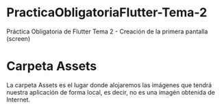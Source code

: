 # PracticaObligatoriaFlutter-Tema-2
Práctica Obligatoria de Flutter Tema 2 - Creación de la primera pantalla (screen)

# Carpeta Assets
La carpeta Assets es el lugar donde alojaremos las imágenes que tendrá nuestra aplicación de forma local, es decir, no es una imagén obtenida de Internet.

